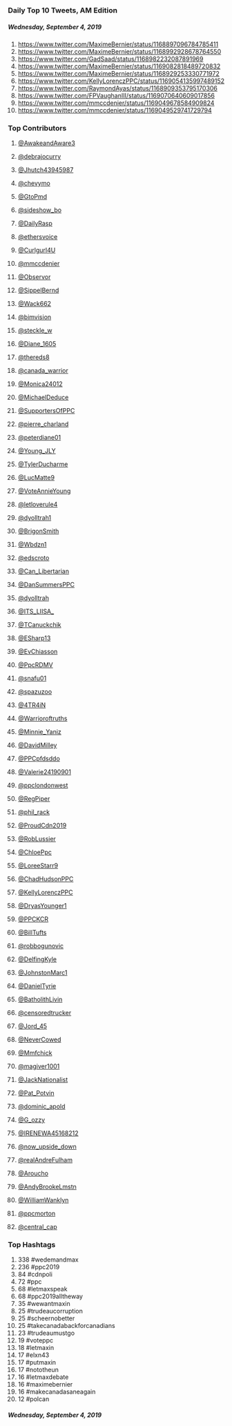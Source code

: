 ### Daily Top 10 Tweets, AM Edition
##### Wednesday, September 4, 2019
 1) https://www.twitter.com/MaximeBernier/status/1168897096784785411
 2) https://www.twitter.com/MaximeBernier/status/1168992928678764550
 3) https://www.twitter.com/GadSaad/status/1168982232087891969
 4) https://www.twitter.com/MaximeBernier/status/1169082818489720832
 5) https://www.twitter.com/MaximeBernier/status/1168929253330771972
 6) https://www.twitter.com/KellyLorenczPPC/status/1169054135997489152
 7) https://www.twitter.com/RaymondAyas/status/1168909353795170306
 8) https://www.twitter.com/FPVaughanIII/status/1169070640609017856
 9) https://www.twitter.com/mmccdenier/status/1169049678584909824
10) https://www.twitter.com/mmccdenier/status/1169049529741729794

### Top Contributors
  1) [@AwakeandAware3](https://www.twitter.com/AwakeandAware3)
  2) [@debrajocurry](https://www.twitter.com/debrajocurry)
  3) [@Jhutch43945987](https://www.twitter.com/Jhutch43945987)
  4) [@chevymo](https://www.twitter.com/chevymo)
  5) [@GtoPmd](https://www.twitter.com/GtoPmd)
  6) [@sideshow_bo](https://www.twitter.com/sideshow_bo)
  7) [@DailyRasp](https://www.twitter.com/DailyRasp)
  8) [@ethersvoice](https://www.twitter.com/ethersvoice)
  9) [@Curlgurl4U](https://www.twitter.com/Curlgurl4U)
 10) [@mmccdenier](https://www.twitter.com/mmccdenier)

 11) [@Observor](https://www.twitter.com/Observor)
 12) [@SippelBernd](https://www.twitter.com/SippelBernd)
 13) [@Wack662](https://www.twitter.com/Wack662)
 14) [@bimvision](https://www.twitter.com/bimvision)
 15) [@steckle_w](https://www.twitter.com/steckle_w)
 16) [@Diane_1605](https://www.twitter.com/Diane_1605)
 17) [@thereds8](https://www.twitter.com/thereds8)
 18) [@canada_warrior](https://www.twitter.com/canada_warrior)
 19) [@Monica24012](https://www.twitter.com/Monica24012)
 20) [@MichaelDeduce](https://www.twitter.com/MichaelDeduce)

 21) [@SupportersOfPPC](https://www.twitter.com/SupportersOfPPC)
 22) [@pierre_charland](https://www.twitter.com/pierre_charland)
 23) [@peterdiane01](https://www.twitter.com/peterdiane01)
 24) [@Young_JLY](https://www.twitter.com/Young_JLY)
 25) [@TylerDucharme](https://www.twitter.com/TylerDucharme)
 26) [@LucMatte9](https://www.twitter.com/LucMatte9)
 27) [@VoteAnnieYoung](https://www.twitter.com/VoteAnnieYoung)
 28) [@letloverule4](https://www.twitter.com/letloverule4)
 29) [@dyolltrah1](https://www.twitter.com/dyolltrah1)
 30) [@BrigonSmith](https://www.twitter.com/BrigonSmith)

 31) [@Wbdzn1](https://www.twitter.com/Wbdzn1)
 32) [@edscroto](https://www.twitter.com/edscroto)
 33) [@Can_Libertarian](https://www.twitter.com/Can_Libertarian)
 34) [@DanSummersPPC](https://www.twitter.com/DanSummersPPC)
 35) [@dyolltrah](https://www.twitter.com/dyolltrah)
 36) [@ITS_LIISA_](https://www.twitter.com/ITS_LIISA_)
 37) [@TCanuckchik](https://www.twitter.com/TCanuckchik)
 38) [@ESharp13](https://www.twitter.com/ESharp13)
 39) [@EvChiasson](https://www.twitter.com/EvChiasson)
 40) [@PpcRDMV](https://www.twitter.com/PpcRDMV)

 41) [@snafu01](https://www.twitter.com/snafu01)
 42) [@spazuzoo](https://www.twitter.com/spazuzoo)
 43) [@4TR4iN](https://www.twitter.com/4TR4iN)
 44) [@Warrioroftruths](https://www.twitter.com/Warrioroftruths)
 45) [@Minnie_Yaniz](https://www.twitter.com/Minnie_Yaniz)
 46) [@DavidMilley](https://www.twitter.com/DavidMilley)
 47) [@PPCpfdsddo](https://www.twitter.com/PPCpfdsddo)
 48) [@Valerie24190901](https://www.twitter.com/Valerie24190901)
 49) [@ppclondonwest](https://www.twitter.com/ppclondonwest)
 50) [@RegPiper](https://www.twitter.com/RegPiper)

 51) [@phil_rack](https://www.twitter.com/phil_rack)
 52) [@ProudCdn2019](https://www.twitter.com/ProudCdn2019)
 53) [@RobLussier](https://www.twitter.com/RobLussier)
 54) [@ChloePpc](https://www.twitter.com/ChloePpc)
 55) [@LoreeStarr9](https://www.twitter.com/LoreeStarr9)
 56) [@ChadHudsonPPC](https://www.twitter.com/ChadHudsonPPC)
 57) [@KellyLorenczPPC](https://www.twitter.com/KellyLorenczPPC)
 58) [@DryasYounger1](https://www.twitter.com/DryasYounger1)
 59) [@PPCKCR](https://www.twitter.com/PPCKCR)
 60) [@BillTufts](https://www.twitter.com/BillTufts)

 61) [@robbogunovic](https://www.twitter.com/robbogunovic)
 62) [@DelfingKyle](https://www.twitter.com/DelfingKyle)
 63) [@JohnstonMarc1](https://www.twitter.com/JohnstonMarc1)
 64) [@DanielTyrie](https://www.twitter.com/DanielTyrie)
 65) [@BatholithLivin](https://www.twitter.com/BatholithLivin)
 66) [@censoredtrucker](https://www.twitter.com/censoredtrucker)
 67) [@Jord_45](https://www.twitter.com/Jord_45)
 68) [@NeverCowed](https://www.twitter.com/NeverCowed)
 69) [@Mmfchick](https://www.twitter.com/Mmfchick)
 70) [@magiver1001](https://www.twitter.com/magiver1001)

 71) [@JackNationalist](https://www.twitter.com/JackNationalist)
 72) [@Pat_Potvin](https://www.twitter.com/Pat_Potvin)
 73) [@dominic_apold](https://www.twitter.com/dominic_apold)
 74) [@G_ozzy](https://www.twitter.com/G_ozzy)
 75) [@IRENEWA45168212](https://www.twitter.com/IRENEWA45168212)
 76) [@now_upside_down](https://www.twitter.com/now_upside_down)
 77) [@realAndreFulham](https://www.twitter.com/realAndreFulham)
 78) [@Aroucho](https://www.twitter.com/Aroucho)
 79) [@AndyBrookeLmstn](https://www.twitter.com/AndyBrookeLmstn)
 80) [@WilliamWanklyn](https://www.twitter.com/WilliamWanklyn)

 81) [@ppcmorton](https://www.twitter.com/ppcmorton)
 82) [@central_cap](https://www.twitter.com/central_cap)


### Top Hashtags

  1) 338 #wedemandmax
  2) 236 #ppc2019
  3)  84 #cdnpoli
  4)  72 #ppc
  5)  68 #letmaxspeak
  6)  68 #ppc2019alltheway
  7)  35 #wewantmaxin
  8)  25 #trudeaucorruption
  9)  25 #scheernobetter
 10)  25 #takecanadabackforcanadians
 11)  23 #trudeaumustgo
 12)  19 #voteppc
 13)  18 #letmaxin
 14)  17 #elxn43
 15)  17 #putmaxin
 16)  17 #nototheun
 17)  16 #letmaxdebate
 18)  16 #maximebernier
 19)  16 #makecanadasaneagain
 20)  12 #polcan

##### Wednesday, September 4, 2019

